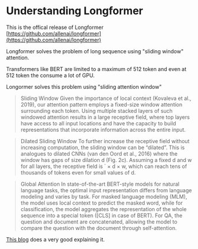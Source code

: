 # Understanding Longformer

This is the offical release of Longformer
[https://github.com/allenai/longformer](https://github.com/allenai/longformer)

Longformer solves the problem of long sequence using "sliding window" attention. 

Transformers like BERT are limited to a maximum of 512 token and even at 512 token the consume a lot of GPU.

Longormer solves this problem using "sliding attention window"


> Sliding Window Given the importance of local
context (Kovaleva et al., 2019), our attention pattern employs a fixed-size window attention surrounding each token. Using multiple stacked layers of such windowed attention results in a large
receptive field, where top layers have access to
all input locations and have the capacity to build
representations that incorporate information across
the entire input.


>Dilated Sliding Window To further increase the
receptive field without increasing computation, the
sliding window can be “dilated”. This is analogues
to dilated CNNs (van den Oord et al., 2016) where
the window has gaps of size dilation d (Fig. 2c).
Assuming a fixed d and w for all layers, the receptive field is ` × d × w, which can reach tens of
thousands of tokens even for small values of d.


> Global Attention In state-of-the-art BERT-style
models for natural language tasks, the optimal input representation differs from language modeling
and varies by task. For masked language modeling
(MLM), the model uses local context to predict the
masked word, while for classification, the model aggregates the representation of the whole sequence
into a special token ([CLS] in case of BERT). For
QA, the question and document are concatenated,
allowing the model to compare the question with
the document through self-attention.

[This blog](https://mc.ai/longformer%e2%80%8a-%e2%80%8awhat-bert-should-have-been/) does a very good explaining it.